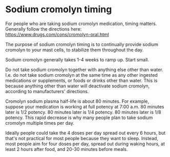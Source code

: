 [//]: # (
source: gpt-3 + jph editing
tags: treatments
)

# Sodium cromolyn timing

For people who are taking sodium cromolyn medication, timing matters. Generally follow the directions here: https://www.drugs.com/cons/cromolyn-oral.html

The purpose of sodium cromolyn timing is to continually provide sodium cromolyn to your mast cells, to stabilize them throughout the day.

Sodium cromolyn generally takes 1-4 weeks to ramp up. Start small.

Do not take sodium cromolyn together with anything else other than water. I.e. do not take sodium cromolyn at the same time as any other ingested medications or supplements, or foods or drinks other than water. This is because anything other than water will deactivate sodium cromolyn, according to manufacturers' directions.

Cromolyn sodium plasma half-life is about 80 minutes. For example, suppose your medication is working at full potency at 7:00 a.m.
80 minutes later is 1/2 potency. 80 minutes later is 1/4 potency. 80 minutes later is 1/8 potency. This rapid decrease is why many people plan to take sodium cromolyn multiple times per day.

Ideally people could take the 4 doses per day spread out every 6 hours, but that's not practical for most people because they want to sleep. Instead, most people aim for four doses per day, spread out during waking hours, at least 2 hours after food, and 20-30 minutes before meals.